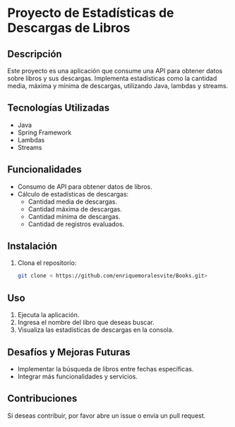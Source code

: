 # Proyecto de Estadísticas de Descargas de Libros

## Descripción
Este proyecto es una aplicación que consume una API para obtener datos sobre libros y sus descargas. Implementa estadísticas como la cantidad media, máxima y mínima de descargas, utilizando Java, lambdas y streams.

## Tecnologías Utilizadas
- Java
- Spring Framework
- Lambdas
- Streams

## Funcionalidades
- Consumo de API para obtener datos de libros.
- Cálculo de estadísticas de descargas:
  - Cantidad media de descargas.
  - Cantidad máxima de descargas.
  - Cantidad mínima de descargas.
  - Cantidad de registros evaluados.

## Instalación
1. Clona el repositorio:
   ```bash
   git clone < https://github.com/enriquemoralesvite/Books.git>
## Uso

1. Ejecuta la aplicación.
2. Ingresa el nombre del libro que deseas buscar.
3. Visualiza las estadísticas de descargas en la consola.

## Desafíos y Mejoras Futuras

- Implementar la búsqueda de libros entre fechas específicas.
- Integrar más funcionalidades y servicios.

## Contribuciones

Si deseas contribuir, por favor abre un issue o envía un pull request.
